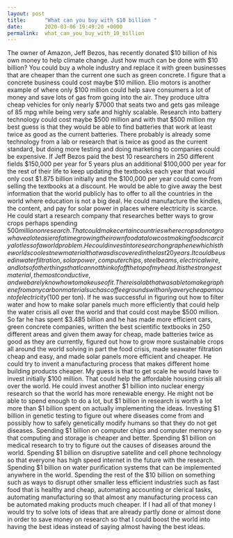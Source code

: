 ```yaml
---
layout: post
title:      "What can you buy with $10 billion "
date:       2020-03-06 19:49:20 +0000
permalink:  what_can_you_buy_with_10_billion
---
```



The owner of Amazon, Jeff Bezos, has recently donated $10 billion of his own money to help climate change. Just how much can be done with $10 billion? You could buy a whole industry and replace it with green businesses that are cheaper than the current one such as green concrete. I figure that a concrete business could cost maybe $10 million. Elio motors is another example of where only $100 million could help save consumers a lot of money and save lots of gas from going into the air. They produce ultra cheap vehicles for only nearly $7000 that seats two and gets gas mileage of 85 mpg while being very safe and highly scalable. Research into battery technology could cost maybe $500 million and with that $500 million my best guess is that they would be able to find batteries that work at least twice as good as the current batteries. There probably is already some technology from a lab or research that is twice as good as the current standard, but doing more testing and doing marketing to companies could be expensive. If Jeff Bezos paid the best 10 researchers in 250 different fields $150,000 per year for 5 years plus an additional $100,000 per year for the rest of their life to keep updating the textbooks each year that would only cost $1.875 billion initially and the $100,000 per year could come from selling the textbooks at a discount. He would be able to give away the best information that the world publicly has to offer to all the countries in the world where education is not a big deal. He could manufacture the kindles, the content, and pay for solar power in places where electricity is scarce. He could start a research company that researches better ways to grow crops perhaps spending $500 million on research. That could make certain countries where crops do not grow have a lot easier of a time growing their own food at a low cost making food scarcity a lot less of a world problem. He could invest into research on graphene which is the worlds coolest new material that was discovered in the last 20 years. It could be used in water filtration, solar power, computer chips, steel beams, electrical wire, and lots of other things that I cannot think of off the top of my head. It is the strongest material, the most conductive,  and we barely know how to make use of it. There is a lab that was able to make graphene from any carbon material such as coffee grounds with only a very cheap amount of electricity ($100 per ton). If he was successful in figuring out how to filter water and how to make solar panels much more efficiently that could help the water crisis all over the world and that could cost maybe $500 million. So far he has spent $3.485 billion and he has made more efficient cars, green concrete companies, written the best scientific textbooks in 250 different areas and given them away for cheap, made batteries twice as good as they are currently, figured out how to grow more sustainable crops all around the world solving in part the food crisis, made seawater filtration cheap and easy, and made solar panels more efficient and cheaper. He could try to invent a manufacturing process that makes different home building products cheaper. My guess is that to get scale he would have to invest initially $100 million. That could help the affordable housing crisis all over the world. He could invest another $1 billion into nuclear energy research so that the world has more renewable energy. He might not be able to spend enough to do a lot, but $1 billion in research is worth a lot more than $1 billion spent on actually implementing the ideas. Investing $1 billion in genetic testing to figure out where diseases come from and possibly how to safely genetically modify humans so that they do not get diseases. Spending $1 billion on computer chips and computer memory so that computing and storage is cheaper and better. Spending $1 billion on medical research to try to figure out the causes of diseases around the world. Spending $1 billion on disruptive satellite and cell phone technology so that everyone has high speed internet in the future with the research. Spending $1 billion on water purification systems that can be implemented anywhere in the world. Spending the rest of the $10 billion on something such as ways to disrupt other smaller less efficient industries such as fast food that is healthy and cheap, automating accounting or clerical tasks, automating manufacturing so that almost any manufacturing process can be automated making products much cheaper. If I had all of that money I would try to solve lots of ideas that are already partly done or almost done in order to save money on research so that I could boost the world into having the best ideas instead of saying almost having the best ideas.
